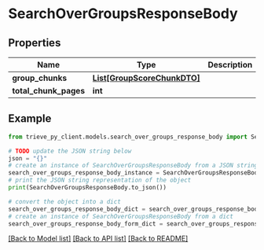 # SearchOverGroupsResponseBody


## Properties

Name | Type | Description | Notes
------------ | ------------- | ------------- | -------------
**group_chunks** | [**List[GroupScoreChunkDTO]**](GroupScoreChunkDTO.md) |  | 
**total_chunk_pages** | **int** |  | 

## Example

```python
from trieve_py_client.models.search_over_groups_response_body import SearchOverGroupsResponseBody

# TODO update the JSON string below
json = "{}"
# create an instance of SearchOverGroupsResponseBody from a JSON string
search_over_groups_response_body_instance = SearchOverGroupsResponseBody.from_json(json)
# print the JSON string representation of the object
print(SearchOverGroupsResponseBody.to_json())

# convert the object into a dict
search_over_groups_response_body_dict = search_over_groups_response_body_instance.to_dict()
# create an instance of SearchOverGroupsResponseBody from a dict
search_over_groups_response_body_form_dict = search_over_groups_response_body.from_dict(search_over_groups_response_body_dict)
```
[[Back to Model list]](../README.md#documentation-for-models) [[Back to API list]](../README.md#documentation-for-api-endpoints) [[Back to README]](../README.md)


